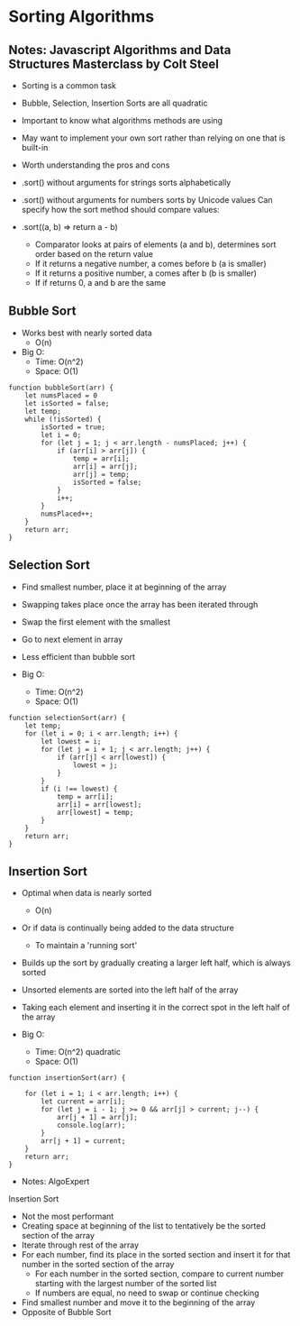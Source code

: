 # Sorting Algorithms

## Notes: Javascript Algorithms and Data Structures Masterclass by Colt Steel

- Sorting is a common task
- Bubble, Selection, Insertion Sorts are all quadratic
- Important to know what algorithms methods are using
- May want to implement your own sort rather than relying on one that is built-in
- Worth understanding the pros and cons

- .sort() without arguments for strings sorts alphabetically
- .sort() without arguments for numbers sorts by Unicode values
Can specify how the sort method should compare values:
- .sort((a, b) => return a - b)
  - Comparator looks at pairs of elements (a and b), determines sort order based on the return value
  - If it returns a negative number, a comes before b (a is smaller)
  - If it returns a positive number, a comes after b (b is smaller)
  - If if returns 0, a and b are the same

## Bubble Sort

- Works best with nearly sorted data
  - O(n)
- Big O:
  - Time: O(n^2)
  - Space: O(1)

```JS
function bubbleSort(arr) {
    let numsPlaced = 0
    let isSorted = false;
    let temp;
    while (!isSorted) {
        isSorted = true;
        let i = 0;
        for (let j = 1; j < arr.length - numsPlaced; j++) {
            if (arr[i] > arr[j]) {
                temp = arr[i];
                arr[i] = arr[j];
                arr[j] = temp;
                isSorted = false;
            }
            i++;
        }
        numsPlaced++;
    }
    return arr;
}
```

## Selection Sort

- Find smallest number, place it at beginning of the array
- Swapping takes place once the array has been iterated through
- Swap the first element with the smallest
- Go to next element in array
- Less efficient than bubble sort

- Big O:
  - Time: O(n^2)
  - Space: O(1)

```JS
function selectionSort(arr) {
    let temp;
    for (let i = 0; i < arr.length; i++) {
        let lowest = i;
        for (let j = i + 1; j < arr.length; j++) {
            if (arr[j] < arr[lowest]) {
                lowest = j;
            }
        }
        if (i !== lowest) {
            temp = arr[i];
            arr[i] = arr[lowest];
            arr[lowest] = temp;
        }
    }
    return arr;
}
```

## Insertion Sort

- Optimal when data is nearly sorted
  - O(n)
- Or if data is continually being added to the data structure
  - To maintain a 'running sort'
- Builds up the sort by gradually creating a larger left half, which is always sorted
- Unsorted elements are sorted into the left half of the array
- Taking each element and inserting it in the correct spot in the left half of the array

- Big O:
  - Time: O(n^2) quadratic
  - Space: O(1)

```JS
function insertionSort(arr) {

    for (let i = 1; i < arr.length; i++) {
        let current = arr[i];
        for (let j = i - 1; j >= 0 && arr[j] > current; j--) {
            arr[j + 1] = arr[j];
            console.log(arr);
        }
        arr[j + 1] = current;
    }
    return arr;
}
```

- Notes: AlgoExpert

Insertion Sort

- Not the most performant
- Creating space at beginning of the list to tentatively be the sorted section of the array
- Iterate through rest of the array
- For each number, find its place in the sorted section and insert it for that number in the sorted section of the array
  - For each number in the sorted section, compare to current number starting with the largest number of the sorted list
  - If numbers are equal, no need to swap or continue checking
- Find smallest number and move it to the beginning of the array
- Opposite of Bubble Sort
